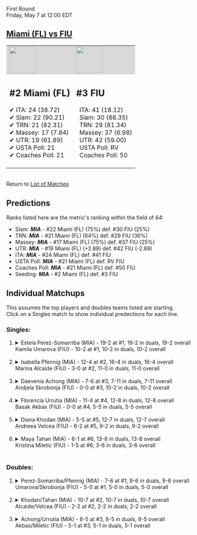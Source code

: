 First Round  
Friday, May 7 at 12:00 EDT
## [Miami (FL) vs FIU](https://www.ncaa.com/game/5833652) 

<table><tr style="background-color: #d9d9d9 !important"><td><img src="https://www.ncaa.com/sites/default/files/images/logos/schools/m/miami-fl.70.png" width="70" height="70" /></td><td><img src="https://www.ncaa.com/sites/default/files/images/logos/schools/f/fiu.70.png" width="70" height="70" /></td></tr><tr>
<td>  

<h2>#2 Miami (FL)</h2>  
&#10004; ITA: 24 (38.72)<br>  
&#10004; Slam: 22 (90.21)<br>  
&#10004; TRN: 21 (82.31)<br>  
&#10004; Massey: 17 (7.84)<br>  
&#10004; UTR: 19 (61.89)<br>  
&#10004; USTA Poll: 21<br>  
&#10004; Coaches Poll: 21<br>  
<br>  

</td>
<td>  

<h2>#3 FIU</h2>  
&nbsp; ITA: 41 (18.12)<br>  
&nbsp; Slam: 30 (88.35)<br>  
&nbsp; TRN: 29 (81.34)<br>  
&nbsp; Massey: 37 (6.98)<br>  
&nbsp; UTR: 42 (59.00)<br>  
&nbsp; USTA Poll: RV<br>  
&nbsp; Coaches Poll: 50<br>  
<br>  

</td>
</tr></table>  


<br>Return to [List of Matches](../index.md)  

## Predictions  

Ranks listed here are the metric's ranking within the field of 64:  
- Slam: ***MIA*** - #22 Miami (FL) (75%) def. #30 FIU (25%)  
- TRN: ***MIA*** - #21 Miami (FL) (64%) def. #29 FIU (36%)  
- Massey: ***MIA*** - #17 Miami (FL) (75%) def. #37 FIU (25%)  
- UTR: ***MIA*** - #19 Miami (FL) (+2.89) def. #42 FIU (-2.89)  
- ITA: ***MIA*** - #24 Miami (FL) def. #41 FIU  
- USTA Poll: ***MIA*** - #21 Miami (FL) def. RV FIU  
- Coaches Poll: ***MIA*** - #21 Miami (FL) def. #50 FIU  
- Seeding: ***MIA*** - #2 Miami (FL) def. #3 FIU  

## Individual Matchups  
This assumes the top players and doubles teams listed are starting.  
Click on a Singles match to show individual predections for each line.  

### Singles:  

<ol>
<li><details>
<summary markdown="span">Estela Perez-Somarriba (MIA) - 19-2 at #1, 19-2 in duals, 19-2 overall<br>Kamila Umarova (FIU) - 10-2 at #1, 10-2 in duals, 10-2 overall</summary>
<h4>Predictions</h4><ul>
<li>Slam: <b><i>MIA</i></b> - Perez-Somarriba (96%) def. Umarova (4%)</li>  
<li>TRN: <b><i>MIA</i></b> - Perez-Somarriba (98%) def. Umarova (2%)</li>  
<li>Massey: <b><i>MIA</i></b> - Perez-Somarriba (75%) def. Umarova (25%)</li>  
<li>UTR: <b><i>MIA</i></b> - Perez-Somarriba (96%) def. Umarova (4%)</li>  
<li>ITA: <b><i>MIA</i></b> - Perez-Somarriba (69.45) def. Umarova (3.07)</li>  
</ul>
</details>&nbsp;</li>
<li><details>
<summary markdown="span">Isabella Pfennig (MIA) - 12-4 at #2, 16-4 in duals, 16-4 overall<br>Marina Alcaide (FIU) - 3-0 at #2, 11-0 in duals, 11-0 overall</summary>
<h4>Predictions</h4><ul>
<li>Slam: <b><i>MIA</i></b> - Pfennig (84%) def. Alcaide (16%)</li>  
<li>TRN: <b><i>MIA</i></b> - Pfennig (88%) def. Alcaide (12%)</li>  
<li>Massey: <b><i>MIA</i></b> - Pfennig (75%) def. Alcaide (25%)</li>  
<li>UTR: <b><i>MIA</i></b> - Pfennig (89%) def. Alcaide (11%)</li>  
<li>ITA: <b><i>MIA</i></b> - Pfennig (32.52) def. Alcaide (6.23)</li>  
</ul>
</details>&nbsp;</li>
<li><details>
<summary markdown="span">Daevenia Achong (MIA) - 7-6 at #3, 7-11 in duals, 7-11 overall<br>Andjela Skrobonja (FIU) - 0-0 at #3, 10-2 in duals, 10-2 overall</summary>
<h4>Predictions</h4><ul>
<li>Slam: <b><i>MIA</i></b> - Achong (68%) def. Skrobonja (32%)</li>  
<li>TRN: <b><i>MIA</i></b> - Achong (59%) def. Skrobonja (41%)</li>  
<li>Massey: <b><i>FIU</i></b> - Skrobonja (75%) def. Achong (25%)</li>  
<li>ITA: <b><i>FIU</i></b> - Skrobonja (2.97) def. Achong (1.49)</li>  
</ul>
</details>&nbsp;</li>
<li><details>
<summary markdown="span">Florencia Urrutia (MIA) - 11-4 at #4, 12-8 in duals, 12-8 overall<br>Basak Akbas (FIU) - 0-0 at #4, 5-5 in duals, 5-5 overall</summary>
<h4>Predictions</h4><ul>
<li>Slam: <b><i>FIU</i></b> - Akbas (51%) def. Urrutia (49%)</li>  
<li>TRN: <b><i>MIA</i></b> - Urrutia (64%) def. Akbas (36%)</li>  
<li>Massey: <b><i>MIA</i></b> - Urrutia (75%) def. Akbas (25%)</li>  
<li>UTR: <b><i>MIA</i></b> - Urrutia (83%) def. Akbas (17%)</li>  
<li>ITA: <b><i>MIA</i></b> - Urrutia (1.96) def. Akbas (1.61)</li>  
</ul>
</details>&nbsp;</li>
<li><details>
<summary markdown="span">Diana Khodan (MIA) - 5-5 at #5, 12-7 in duals, 12-7 overall<br>Andreea Velcea (FIU) - 6-2 at #5, 9-2 in duals, 9-2 overall</summary>
<h4>Predictions</h4><ul>
<li>Slam: <b><i>MIA</i></b> - Khodan (80%) def. Velcea (20%)</li>  
<li>TRN: <b><i>MIA</i></b> - Khodan (84%) def. Velcea (16%)</li>  
<li>Massey: <b><i>MIA</i></b> - Khodan (75%) def. Velcea (25%)</li>  
<li>UTR: <b><i>FIU</i></b> - Velcea (81%) def. Khodan (19%)</li>  
<li>ITA: <b><i>FIU</i></b> - Velcea (3.05) def. Khodan (1.90)</li>  
</ul>
</details>&nbsp;</li>
<li><details>
<summary markdown="span">Maya Tahan (MIA) - 6-1 at #6, 13-8 in duals, 13-8 overall<br>Kristina Miletic (FIU) - 1-5 at #6, 3-6 in duals, 3-6 overall</summary>
<h4>Predictions</h4><ul>
<li>Slam: <b><i>MIA</i></b> - Tahan (97%) def. Miletic (3%)</li>  
<li>TRN: <b><i>MIA</i></b> - Tahan (99%) def. Miletic (1%)</li>  
<li>Massey: <b><i>MIA</i></b> - Tahan (75%) def. Miletic (25%)</li>  
<li>UTR: <b><i>MIA</i></b> - Tahan (96%) def. Miletic (4%)</li>  
<li>ITA: <b><i>MIA</i></b> - Tahan (2.26) def. Miletic (0.00)</li>  
</ul>
</details>&nbsp;</li>
</ol>

### Doubles:  

<ol>
<li><details>
<summary markdown="span">Perez-Somarriba/Pfennig (MIA) - 7-6 at #1, 9-6 in duals, 9-6 overall<br>Umarova/Skrobonja (FIU) - 5-0 at #1, 5-0 in duals, 5-0 overall</summary>
<br>Sorry, we don't have any metrics for this match
</details>&nbsp;</li>
<li><details>
<summary markdown="span">Khodan/Tahan (MIA) - 10-7 at #2, 10-7 in duals, 10-7 overall<br>Alcaide/Velcea (FIU) - 2-2 at #2, 2-2 in duals, 2-2 overall</summary>
<br>Sorry, we don't have any metrics for this match
</details>&nbsp;</li>
<li><details>
<summary markdown="span">Achong/Urrutia (MIA) - 8-5 at #3, 8-5 in duals, 8-5 overall<br>Akbas/Miletic (FIU) - 5-1 at #3, 5-1 in duals, 5-1 overall</summary>
<br>Sorry, we don't have any metrics for this match
</details>&nbsp;</li>
</ol>